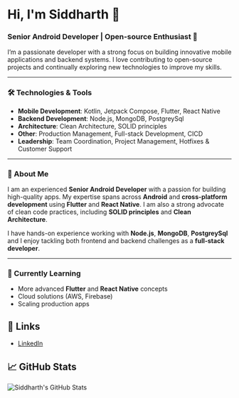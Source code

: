 # Hi, I'm Siddharth 👋

### Senior Android Developer | Open-source Enthusiast 🚀

I’m a passionate developer with a strong focus on building innovative mobile applications and backend systems. I love contributing to open-source projects and continually exploring new technologies to improve my skills.

---

### 🛠️ Technologies & Tools

- **Mobile Development**: Kotlin, Jetpack Compose, Flutter, React Native  
- **Backend Development**: Node.js, MongoDB, PostgreySql  
- **Architecture**: Clean Architecture, SOLID principles  
- **Other**: Production Management, Full-stack Development, CICD   
- **Leadership**: Team Coordination, Project Management, Hotfixes & Customer Support  

---

### 🚀 About Me

I am an experienced **Senior Android Developer** with a passion for building high-quality apps. My expertise spans across **Android** and **cross-platform development** using **Flutter** and **React Native**. I am also a strong advocate of clean code practices, including **SOLID principles** and **Clean Architecture**.

I have hands-on experience working with **Node.js**, **MongoDB**, **PostgreySql** and I enjoy tackling both frontend and backend challenges as a **full-stack developer**.

---

### 🌱 Currently Learning

- More advanced **Flutter** and **React Native** concepts
- Cloud solutions (AWS, Firebase)
- Scaling production apps

## 🔗 Links
- [LinkedIn](https://www.linkedin.com/in/siddharth-gautam-05598393/)
<!--- [Personal Website](https://siddharthchingari.com)
- [My Blog](https://dev.to/siddharthchingari)-->

## 📈 GitHub Stats
![Siddharth's GitHub Stats](https://github-readme-stats.vercel.app/api?username=siddharth-gautam-05598393&show_icons=true&hide_title=true&count_private=true&hide=prs)

